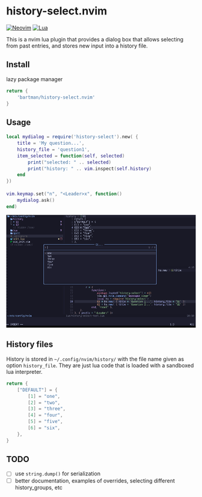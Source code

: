 # history-select.nvim

[![Neovim](https://img.shields.io/badge/NeoVim-%2357A143.svg?&style=for-the-badge&logo=neovim&logoColor=white)](https://neovim.io/)
[![Lua](https://img.shields.io/badge/Lua-blue.svg?style=for-the-badge&logo=lua)](http://www.lua.org)

This is a nvim lua plugin that provides a dialog box that allows selecting from past entries,
and stores new input into a history file.  

## Install

lazy package manager
```lua
return {
    'bartman/history-select.nvim'
}
```

## Usage

```lua
local mydialog = require('history-select').new( {
    title = 'My question...',
    history_file = 'question1',
    item_selected = function(self, selected)
        print("selected: " .. selected)
        print("history: " .. vim.inspect(self.history)
    end
})

vim.keymap.set("n", "<Leader>x", function()
    mydialog.ask()
end)
```

![screencapture.png](screencapture.png)

## History files

History is stored in `~/.config/nvim/history/` with the file name given as option `history_file`.
They are just lua code that is loaded with a sandboxed lua interpreter.

```lua
return {
    ["DEFAULT"] = {
        [1] = "one",
        [2] = "two",
        [3] = "three",
        [4] = "four",
        [5] = "five",
        [6] = "six",
    },
}
```

## TODO

- [ ] use `string.dump()` for serialization
- [ ] better documentation, examples of overrides, selecting different history_groups, etc
